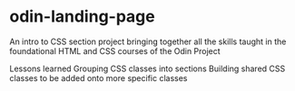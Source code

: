 # odin-landing-page
An intro to CSS section project bringing together all the skills taught in the foundational HTML and CSS courses of the Odin Project


Lessons learned
Grouping CSS classes into sections
Building shared CSS classes to be added onto more specific classes